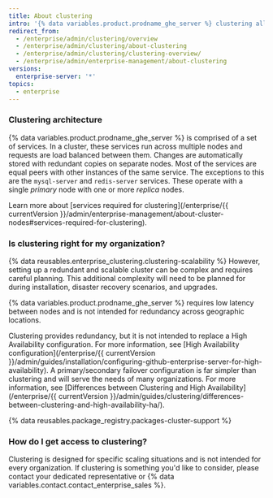 ```yaml
---
title: About clustering
intro: '{% data variables.product.prodname_ghe_server %} clustering allows services that make up {% data variables.product.prodname_ghe_server %} to be scaled out across multiple nodes.'
redirect_from:
  - /enterprise/admin/clustering/overview
  - /enterprise/admin/clustering/about-clustering
  - /enterprise/admin/clustering/clustering-overview/
  - /enterprise/admin/enterprise-management/about-clustering
versions:
  enterprise-server: '*'
topics:
  - enterprise
---
```


### Clustering architecture

{% data variables.product.prodname_ghe_server %} is comprised of a set of services. In a cluster, these services run across multiple nodes and requests are load balanced between them. Changes are automatically stored with redundant copies on separate nodes. Most of the services are equal peers with other instances of the same service. The exceptions to this are the `mysql-server` and `redis-server` services. These operate with a single _primary_ node with one or more _replica_ nodes.

Learn more about [services required for clustering](/enterprise/{{ currentVersion }}/admin/enterprise-management/about-cluster-nodes#services-required-for-clustering).

### Is clustering right for my organization?

{% data reusables.enterprise_clustering.clustering-scalability %} However, setting up a redundant and scalable cluster can be complex and requires careful planning. This additional complexity will need to be planned for during installation, disaster recovery scenarios, and upgrades.

{% data variables.product.prodname_ghe_server %} requires low latency between nodes and is not intended for redundancy across geographic locations.

Clustering provides redundancy, but it is not intended to replace a High Availability configuration. For more information, see [High Availability configuration](/enterprise/{{ currentVersion }}/admin/guides/installation/configuring-github-enterprise-server-for-high-availability). A primary/secondary failover configuration is far simpler than clustering and will serve the needs of many organizations. For more information, see [Differences between Clustering and High Availability](/enterprise/{{ currentVersion }}/admin/guides/clustering/differences-between-clustering-and-high-availability-ha/).

{% data reusables.package_registry.packages-cluster-support %}

### How do I get access to clustering?

Clustering is designed for specific scaling situations and is not intended for every organization. If clustering is something you'd like to consider, please contact your dedicated representative or {% data variables.contact.contact_enterprise_sales %}.
